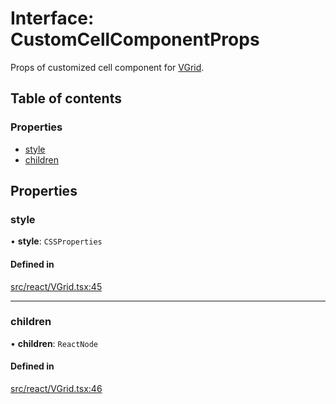 # Interface: CustomCellComponentProps

Props of customized cell component for [VGrid](../API.md#experimental_vgrid).

## Table of contents

### Properties

- [style](CustomCellComponentProps.md#style)
- [children](CustomCellComponentProps.md#children)

## Properties

### style

• **style**: `CSSProperties`

#### Defined in

[src/react/VGrid.tsx:45](https://github.com/inokawa/virtua/blob/e2aa3010/src/react/VGrid.tsx#L45)

___

### children

• **children**: `ReactNode`

#### Defined in

[src/react/VGrid.tsx:46](https://github.com/inokawa/virtua/blob/e2aa3010/src/react/VGrid.tsx#L46)
